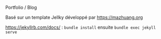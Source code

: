 Portfolio / Blog

Basé sur un template Jellky développé par <https://mazhuang.org>

<https://jekyllrb.com/docs/> : `bundle install` ensuite `bundle exec jekyll serve`
